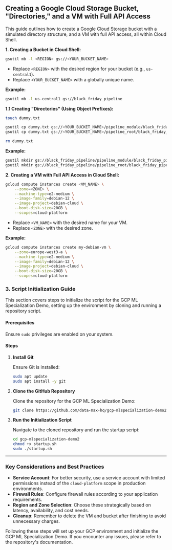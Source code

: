 ## Creating a Google Cloud Storage Bucket, "Directories," and a VM with Full API Access

This guide outlines how to create a Google Cloud Storage bucket with a simulated directory structure, and a VM with full API access, all within Cloud Shell.

**1. Creating a Bucket in Cloud Shell:**

```bash
gsutil mb -l <REGION> gs://<YOUR_BUCKET_NAME>
```

* Replace `<REGION>` with the desired region for your bucket (e.g., `us-central1`).
* Replace `<YOUR_BUCKET_NAME>` with a globally unique name.

**Example:**

```bash
gsutil mb -l us-central1 gs://black_friday_pipeline
```

**1.1 Creating "Directories" (Using Object Prefixes):**

```bash
touch dummy.txt

gsutil cp dummy.txt gs://<YOUR_BUCKET_NAME>/pipeline_module/black_friday_pipeline/
gsutil cp dummy.txt gs://<YOUR_BUCKET_NAME>/pipeline_root/black_friday_pipeline/

rm dummy.txt
```

**Example:**

```bash
gsutil mkdir gs://black_friday_pipeline/pipeline_module/black_friday_pipeline/
gsutil mkdir gs://black_friday_pipeline/pipeline_root/black_friday_pipeline/
```


**2. Creating a VM with Full API Access in Cloud Shell:**

```bash
gcloud compute instances create <VM_NAME> \
    --zone=<ZONE> \
    --machine-type=e2-medium \
    --image-family=debian-12 \
    --image-project=debian-cloud \
    --boot-disk-size=20GB \
    --scopes=cloud-platform
```

* Replace `<VM_NAME>` with the desired name for your VM.
* Replace `<ZONE>` with the desired zone.


**Example:**

```bash
gcloud compute instances create my-debian-vm \
    --zone=europe-west3-a \
    --machine-type=e2-medium \
    --image-family=debian-12 \
    --image-project=debian-cloud \
    --boot-disk-size=20GB \
    --scopes=cloud-platform
```

### 3. Script Initialization Guide

This section covers steps to initialize the script for the GCP ML Specialization Demo, setting up the environment by cloning and running a repository script.

#### Prerequisites

Ensure `sudo` privileges are enabled on your system.

#### Steps

1. **Install Git**

   Ensure Git is installed:

   ```bash
   sudo apt update
   sudo apt install -y git
   ```

2. **Clone the GitHub Repository**

   Clone the repository for the GCP ML Specialization Demo:

   ```bash
   git clone https://github.com/data-max-hq/gcp-mlspecialization-demo2.git
   ```

3. **Run the Initialization Script**

   Navigate to the cloned repository and run the startup script:

   ```bash
   cd gcp-mlspecialization-demo2
   chmod +x startup.sh
   sudo ./startup.sh
   ```

---

### Key Considerations and Best Practices

* **Service Account**: For better security, use a service account with limited permissions instead of the `cloud-platform` scope in production environments.
* **Firewall Rules**: Configure firewall rules according to your application requirements.
* **Region and Zone Selection**: Choose these strategically based on latency, availability, and cost needs.
* **Cleanup**: Remember to delete the VM and bucket after finishing to avoid unnecessary charges.

Following these steps will set up your GCP environment and initialize the GCP ML Specialization Demo. If you encounter any issues, please refer to the repository's documentation.
